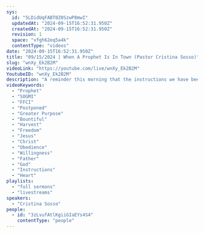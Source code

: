 ```yaml
---
sys:
  id: "5LDidUqFABT0Z0SzwP8mwI"
  updatedAt: "2024-09-15T16:52:31.950Z"
  createdAt: "2024-09-15T16:52:31.950Z"
  revision: 1
  space: "vfgh62eq5a4k"
  contentType: "videos"
date: "2024-09-15T16:52:31.950Z"
title: "09/15/2024 | When A Prophet Is In Town (Pastor Cristina Sosso)"
slug: "wnXy_Ek2B2M"
videoLink: "https://youtube.com/live/wnXy_Ek2B2M"
YoutubeID: "wnXy_Ek2B2M"
description: "A reminder this morning that the instructions we have been given by our Father in heaven is not a suggestion, but a mandate. We are too mature of Christ followers to pick and choose to what and when we obey our Father. The things of yesterday is already in the past, so leave it there. This is the year for us to change the usual way we carry our lives. The prophets have spoken for change, and it will stand. Supernatural changes are coming and our Father will not be pleased if we turn back now knowing what we have been told to do. Our Father knows when we are moving out of the flesh or just going through the motions, when we are obeying God because we are looking for the personal gain and not because we want what's best for the nations. He looks at the Heart. Are we willing and obedient? each and everyone of us have been chosen for a greater purpose and many of us know what purposes those are, so will obey and continue to obey for what's best for our nation or will we postpone our time further. This sermon was released at Freedom Fellowship Church International on September 15, 2024 by Pastor Cristina Sosso\n"
videoKeywords:
  - "Prophet"
  - "SOGMI"
  - "FFCI"
  - "Postponed"
  - "Greater Purpose"
  - "Bountiful"
  - "Harvest"
  - "Freedom"
  - "Jesus"
  - "Christ"
  - "Obedience"
  - "Willingness"
  - "Father"
  - "God"
  - "Instructions"
  - "Heart"
playlists:
  - "full sermons"
  - "livestreams"
speakers:
  - "Cristina Sosso"
people:
  - id: "3zLvufAtlKgiiGIaEYs4S4"
    contentType: "people"
---
```

